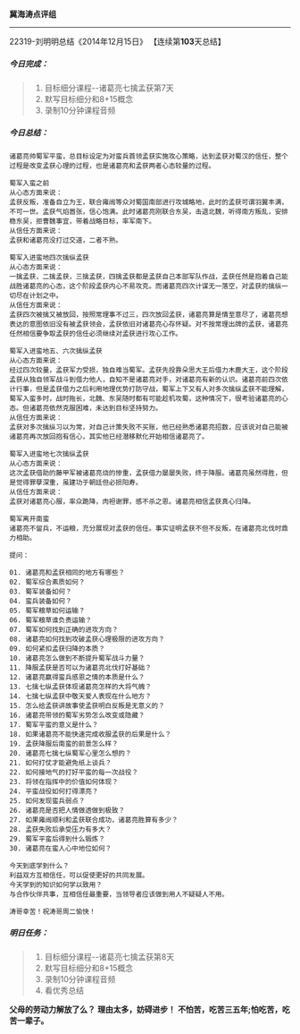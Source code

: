 **冀海涛点评组**

------

22319-刘明明总结《2014年12月15日》
【连续第**103**天总结】

##### __今日完成：__
>1. 目标细分课程--诸葛亮七擒孟获第7天
>2. 默写目标细分和8+15概念
>3. 录制10分钟课程音频

##### __今日总结：__
	
    诸葛亮帅蜀军平蛮，总目标设定为对蛮兵首领孟获实施攻心策略，达到孟获对蜀汉的信任，整个过程是改变孟获心理的过程，也是诸葛亮和孟获两者心态较量的过程。
	
	蜀军入蛮之前
	从心态方面来说：
	孟获反叛，准备自立为王，联合雍闿等众对蜀国南部进行攻城略地，此时的孟获可谓羽翼丰满，不可一世。孟获气焰嚣张，信心饱满。此时诸葛亮刚联合东吴，击退北魏，听得南方叛乱，安排稳东吴，拒曹魏事宜，带着战略目标，率军南下。
	从信任方面来说：
	孟获和诸葛亮没打过交道，二者不熟。
	
	蜀军入进蛮地四次擒纵孟获
	从心态方面来说：
	一擒孟获，二擒孟获，三擒孟获，四擒孟获都是孟获自己本部军队作战，孟获任然是抱着自己能战胜诸葛亮的心态，这个阶段孟获内心不易攻克。而诸葛亮四次计谋无一落空，对孟获的擒纵一切尽在计划之中。
	从信任方面来说：
	孟获四次被擒又被放回，按照常理事不过三，四次放回孟获，诸葛亮算是情至意尽了，诸葛亮想表达的意图依旧没有被孟获领会，孟获依旧对诸葛亮心存怀疑。对不按常理出牌的孟获，诸葛亮任然相信要争取孟获的信任必须继续对孟获进行攻心工作。
	
	蜀军入进蛮地五、六次擒纵孟获
	从心态方面来说：
	经过四次较量，孟获军力受损，独自难当蜀军。孟获先投靠朵思大王后借力木鹿大王，这个阶段孟获从独自领军战斗到借力他人，自知不是诸葛亮对手，对诸葛亮有新的认识。诸葛亮前四次依计行事，但是孟获借力之后利用地理优势打防守战，蜀军上下又有人对多次擒纵孟获不能理解，蜀军入蛮多时，战时拖长，北魏、东吴随时都有可能趁机攻蜀，这种情况下，很考验诸葛亮的心态。但诸葛亮依然克服困难，未达到目标坚持努力。
	从信任方面来说：
	孟获对多次擒纵习以为常，对自己计策失败不买账，他已经熟悉诸葛亮招数，应该说对自己能被诸葛亮再次放回抱有信心，其实他已经潜移默化开始相信诸葛亮了。
	
	蜀军入进蛮地七次擒纵孟获
	从心态方面来说：
	这次孟获借助的藤甲军被诸葛亮烧的惨重，孟获借力屡屡失败，终于降服。诸葛亮虽然得胜，但是觉得罪孽深重，虽建功于朝廷但必损阳寿。
	从信任方面来说：
	孟获对诸葛亮心服，率众跪降，肉袒谢罪，感不杀之恩。诸葛亮相信孟获真心归降。
	
	蜀军离开南蛮
	诸葛亮不留兵，不运粮，充分展现对孟获的信任。事实证明孟获不但不反叛，在诸葛亮北伐时鼎力相助。
	
	提问：

	01. 诸葛亮和孟获相同的地方有哪些？
	02. 蜀军综合素质如何？
	03. 蜀军装备如何？
	04. 蛮兵装备如何？
	05. 蜀军粮草如何运输？
	06. 蜀军粮草谁负责运输？
	07. 蜀军如何找到正确的进攻方向？
	08. 诸葛亮如何找到攻破孟获心理极限的进攻方向？
	09. 如何紧扣孟获归降的本质？
	10. 诸葛亮怎么做到不断提升蜀军战斗力量？
	11. 降服孟获是否可以为诸葛亮北伐打好基础？
	12. 诸葛亮赢得蛮兵感恩之情的本质是什么？
	13. 七擒七纵孟获体现诸葛亮怎样的大将气魄？
	14. 七擒七纵孟获中敬天爱人表现在什么地方？
	15. 怎么给孟获讲故事使孟获明白反叛是无意义的？
	16. 诸葛亮带领的蜀军劣势怎么改变或隐藏？
	17. 蜀军平蛮的意义是什么？
	18. 如果诸葛亮不能快速完成收服孟获的后果是什么？
	19. 孟获降服后南蛮的前景怎么样？
	20. 诸葛亮七擒七纵蜀军心里怎么想的？
	21. 如何打仗才能避免纸上谈兵？
	22. 如何接地气的打好平蛮的每一次战役？
	23. 将领在指挥中的价值如何体现？
	24. 平蛮战役如何打得漂亮？
	25. 如何发现蛮兵弱点？
	26. 诸葛亮是否把人情做透做到极致？
	27. 如果雍闿顺利和孟获联合成功，诸葛亮胜算有多少？
	28. 孟获失败后承受压力有多大？
	29. 蜀军平蛮后得到什么锻炼？
	30. 诸葛亮在蛮人心中地位如何？
	
	今天到底学到什么？
	利益双方互相信任，可以促使更好的共同发展。
    今天学到的知识如何学以致用？
	与合作伙伴共事，互相信任最重要，当领导者应该做到用人不疑疑人不用。
	
    涛哥幸苦！祝涛哥周二愉快！
##### __明日任务：__
>1. 目标细分课程--诸葛亮七擒孟获第8天
>2. 默写目标细分和8+15概念
>3. 录制10分钟课程音频
>4. 看优秀总结

**父母的劳动力解放了么？**
**理由太多，妨碍进步！**
**不怕苦，吃苦三五年;怕吃苦，吃苦一辈子。**  